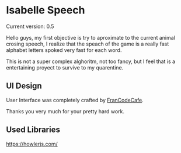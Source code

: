# Isabelle Speech

Current version: 0.5

Hello guys, my first objective is try to aproximate to the current animal crosing speech,
I realize that the speach of the game is a really fast alphabet letters spoked very fast for each word.

This is not a super complex alghoritm, not too fancy, but I feel that is a entertaining proyect to survive to my quarentine.

## UI Design

User Interface was completely crafted by [FranCodeCafe].

Thanks you very much for your pretty hard work.

[FranCodeCafe]: https://francodecafe.netlify.app

## Used Libraries

https://howlerjs.com/